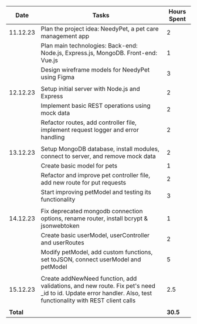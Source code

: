 | Date      | Tasks                                                                                                                                                        | Hours Spent |
| --------- | ------------------------------------------------------------------------------------------------------------------------------------------------------------ | ----------- |
| 11.12.23  | Plan the project idea: NeedyPet, a pet care management app                                                                                                   | 2           |
|           | Plan main technologies: Back-end: Node.js, Express.js, MongoDB. Front-end: Vue.js                                                                            | 1           |
|           | Design wireframe models for NeedyPet using Figma                                                                                                             | 3           |
|           |                                                                                                                                                              |             |
| 12.12.23  | Setup initial server with Node.js and Express                                                                                                                | 2           |
|           | Implement basic REST operations using mock data                                                                                                              | 2           |
|           | Refactor routes, add controller file, implement request logger and error handling                                                                            | 2           |
|           |                                                                                                                                                              |             |
| 13.12.23  | Setup MongoDB database, install modules, connect to server, and remove mock data                                                                             | 2           |
|           | Create basic model for pets                                                                                                                                  | 1           |
|           | Refactor and improve pet controller file, add new route for put requests                                                                                     | 2           |
|           | Start improving petModel and testing its functionality                                                                                                       | 3           |
|           |                                                                                                                                                              |             |
| 14.12.23  | Fix deprecated mongodb connection options, rename router, install bcrypt & jsonwebtoken                                                                      | 1           |
|           | Create basic userModel, userController and userRoutes                                                                                                        | 2           |
|           | Modify petModel, add custom functions, set toJSON, connect userModel and petModel                                                                            | 5           |
|           |                                                                                                                                                              |             |
| 15.12.23  | Create addNewNeed function, add validations, and new route. Fix pet's need \_id to id. Update error handler. Also, test functionality with REST client calls | 2.5         |
|           |                                                                                                                                                              |             |
| **Total** |                                                                                                                                                              | **30.5**    |
